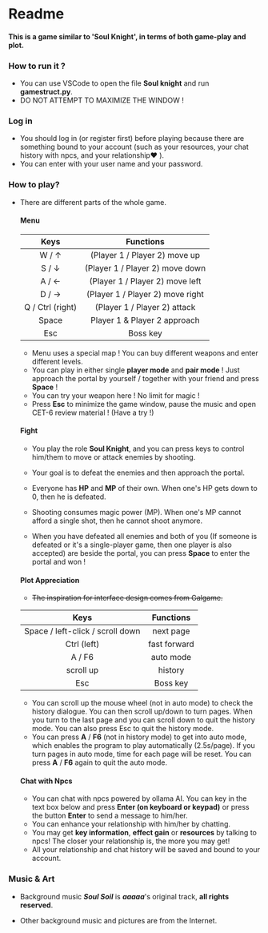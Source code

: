 # Readme

#### This is a game similar to 'Soul Knight', in terms of both **game-play** and **plot**.

### How to run it ?

- You can use VSCode to open the file **Soul knight** and run **gamestruct.py**.
- DO NOT ATTEMPT TO MAXIMIZE THE WINDOW !

### Log in

- You should log in (or register first) before playing because there are something bound to your account (such as your resources, your chat history with npcs, and your relationship❤ ).
- You can enter with your user name and your password.

### How to play?

- There are different parts of the whole game.

  #### Menu

  |       **Keys**   |           **Functions**          |
  | :--------------: | :------------------------------: |
  |      W / ↑       |  (Player 1 / Player 2) move up   |
  |      S / ↓       | (Player 1 / Player 2) move down  |
  |      A / ←       | (Player 1 / Player 2) move left  |
  |      D / →       | (Player 1 / Player 2) move right |
  | Q / Ctrl (right) |   (Player 1 / Player 2) attack   |
  |      Space       |   Player 1 & Player 2 approach   |
  |       Esc        |             Boss key             |

  - Menu uses a special map ! You can buy different weapons and enter different levels.
  - You can play in either single **player mode** and **pair mode** ! Just approach the portal by yourself / together with your friend and press **Space** !
  - You can try your weapon here ! No limit for magic !
  - Press **Esc** to minimize the game window, pause the music and open CET-6 review material ! (Have a try !)

  #### Fight

  - You play the role **Soul Knight**, and you can press keys to control him/them to move or attack enemies by shooting.

  - Your goal is to defeat the enemies and then approach the portal.
  - Everyone has **HP** and **MP** of their own. When one's HP gets down to 0, then he is defeated.
  - Shooting consumes magic power (MP). When one's MP cannot afford a single shot, then he cannot shoot anymore.
  - When you have defeated all enemies and both of you (If someone is defeated or it's a single-player game, then one player is also accepted) are beside the portal, you can press **Space** to enter the portal and won !

  #### Plot Appreciation

  - ~~The inspiration for interface design comes from Galgame.~~

  |                 **Keys**        |  **Functions**    |
  | :------------------------------: | :-----------: |
  | Space / left-click / scroll down |   next page   |
  |           Ctrl (left)            | fast forward  |
  |              A / F6              |   auto mode   |
  |            scroll up             |    history    |
  |               Esc                |   Boss key    |

  - You can scroll up the mouse wheel (not in auto mode) to check the history dialogue. You can then scroll up/down to turn pages. When you turn to the last page and you can scroll down to quit the history mode. You can also press Esc to quit the history mode.
  - You can press **A** / **F6** (not in history mode) to get into auto mode, which enables the program to play automatically (2.5s/page). If you turn pages in auto mode, time for each page will be reset. You can press **A** / **F6** again to quit the auto mode.

  #### Chat with Npcs

  - You can chat with npcs powered by ollama AI. You can key in the text box below and press **Enter (on keyboard or keypad)** or press the button **Enter** to send a message to him/her.
  - You can enhance your relationship with him/her by chatting.
  - You may get **key information**, **effect gain** or **resources** by talking to npcs! The closer your relationship is, the more you may get!
  - All your relationship and chat history will be saved and bound to your account.

### Music & Art

- Background music ***Soul Soil*** is ***aaaaa***'s original track, **all rights reserved**.

- Other background music and pictures are from the Internet.

